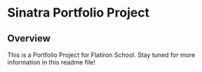 # Sinatra Portfolio Project

## Overview

This is a Portfolio Project for Flatiron School.  Stay tuned for more information in this readme file!
